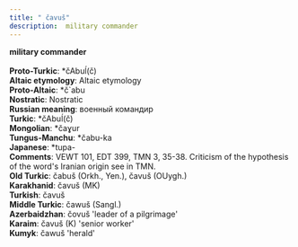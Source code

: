 ```yaml
---
title: " čavuš"
description:  military commander
---
```

<strong> military commander</strong><br><br>
<strong>Proto-Turkic</strong>:  *čAbuĺ(č)<br>
<strong>Altaic etymology</strong>:  Altaic etymology<br>
<strong> Proto-Altaic</strong>:  *č`abu<br>
<strong>Nostratic</strong>:  Nostratic<br>
<strong>Russian meaning</strong>:  военный командир<br>
<strong>Turkic</strong>:  *čAbuĺ(č)<br>
<strong>Mongolian</strong>:  *čaɣur<br>
<strong>Tungus-Manchu</strong>:  *čabu-ka<br>
<strong>Japanese</strong>:  *tupa-<br>
<strong>Comments</strong>:  VEWT 101, EDT 399, TMN 3, 35-38. Criticism of the hypothesis of the word's Iranian origin see in TMN.<br>
<strong>Old Turkic</strong>:  čabuš (Orkh., Yen.), čavuš (OUygh.)<br>
<strong>Karakhanid</strong>:  čavuš (MK)<br>
<strong>Turkish</strong>:  čavuš<br>
<strong>Middle Turkic</strong>:  čawuš (Sangl.)<br>
<strong>Azerbaidzhan</strong>:  čovuš 'leader of a pilgrimage'<br>
<strong>Karaim</strong>:  čavuš (K) 'senior worker'<br>
<strong>Kumyk</strong>:  čawuš 'herald'<br>


